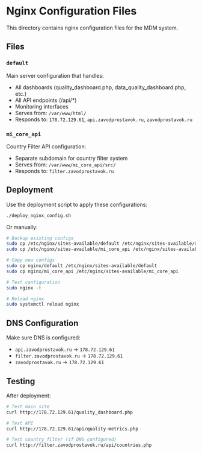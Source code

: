 # Nginx Configuration Files

This directory contains nginx configuration files for the MDM system.

## Files

### `default`

Main server configuration that handles:

- All dashboards (quality_dashboard.php, data_quality_dashboard.php, etc.)
- All API endpoints (/api/\*)
- Monitoring interfaces
- Serves from: `/var/www/html/`
- Responds to: `178.72.129.61`, `api.zavodprostavok.ru`, `zavodprostavok.ru`

### `mi_core_api`

Country Filter API configuration:

- Separate subdomain for country filter system
- Serves from: `/var/www/mi_core_api/src/`
- Responds to: `filter.zavodprostavok.ru`

## Deployment

Use the deployment script to apply these configurations:

```bash
./deploy_nginx_config.sh
```

Or manually:

```bash
# Backup existing configs
sudo cp /etc/nginx/sites-available/default /etc/nginx/sites-available/default.backup
sudo cp /etc/nginx/sites-available/mi_core_api /etc/nginx/sites-available/mi_core_api.backup

# Copy new configs
sudo cp nginx/default /etc/nginx/sites-available/default
sudo cp nginx/mi_core_api /etc/nginx/sites-available/mi_core_api

# Test configuration
sudo nginx -t

# Reload nginx
sudo systemctl reload nginx
```

## DNS Configuration

Make sure DNS is configured:

- `api.zavodprostavok.ru` → `178.72.129.61`
- `filter.zavodprostavok.ru` → `178.72.129.61`
- `zavodprostavok.ru` → `178.72.129.61`

## Testing

After deployment:

```bash
# Test main site
curl http://178.72.129.61/quality_dashboard.php

# Test API
curl http://178.72.129.61/api/quality-metrics.php

# Test country filter (if DNS configured)
curl http://filter.zavodprostavok.ru/api/countries.php
```
